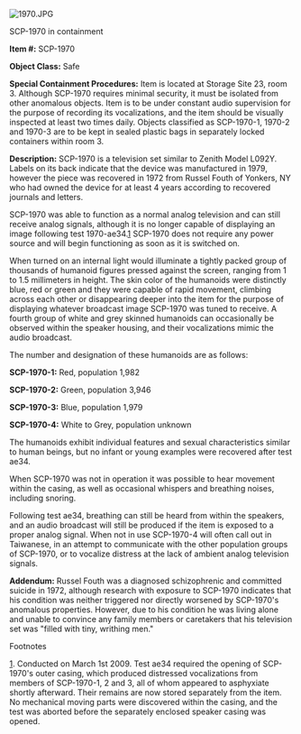 ![1970.JPG](http://scp-wiki.wdfiles.com/local--files/scp-1970/1970.JPG)

SCP-1970 in containment

**Item #:** SCP-1970

**Object Class:** Safe

**Special Containment Procedures:** Item is located at Storage Site 23, room 3. Although SCP-1970 requires minimal security, it must be isolated from other anomalous objects. Item is to be under constant audio supervision for the purpose of recording its vocalizations, and the item should be visually inspected at least two times daily. Objects classified as SCP-1970-1, 1970-2 and 1970-3 are to be kept in sealed plastic bags in separately locked containers within room 3.

**Description:** SCP-1970 is a television set similar to Zenith Model L092Y. Labels on its back indicate that the device was manufactured in 1979, however the piece was recovered in 1972 from Russel Fouth of Yonkers, NY who had owned the device for at least 4 years according to recovered journals and letters.

SCP-1970 was able to function as a normal analog television and can still receive analog signals, although it is no longer capable of displaying an image following test 1970-ae34.[1](javascript:;) SCP-1970 does not require any power source and will begin functioning as soon as it is switched on.

When turned on an internal light would illuminate a tightly packed group of thousands of humanoid figures pressed against the screen, ranging from 1 to 1.5 millimeters in height. The skin color of the humanoids were distinctly blue, red or green and they were capable of rapid movement, climbing across each other or disappearing deeper into the item for the purpose of displaying whatever broadcast image SCP-1970 was tuned to receive. A fourth group of white and grey skinned humanoids can occasionally be observed within the speaker housing, and their vocalizations mimic the audio broadcast.

The number and designation of these humanoids are as follows:

**SCP-1970-1:** Red, population 1,982

**SCP-1970-2:** Green, population 3,946

**SCP-1970-3:** Blue, population 1,979

**SCP-1970-4:** White to Grey, population unknown

The humanoids exhibit individual features and sexual characteristics similar to human beings, but no infant or young examples were recovered after test ae34.

When SCP-1970 was not in operation it was possible to hear movement within the casing, as well as occasional whispers and breathing noises, including snoring.

Following test ae34, breathing can still be heard from within the speakers, and an audio broadcast will still be produced if the item is exposed to a proper analog signal. When not in use SCP-1970-4 will often call out in Taiwanese, in an attempt to communicate with the other population groups of SCP-1970, or to vocalize distress at the lack of ambient analog television signals.

**Addendum:** Russel Fouth was a diagnosed schizophrenic and committed suicide in 1972, although research with exposure to SCP-1970 indicates that his condition was neither triggered nor directly worsened by SCP-1970's anomalous properties. However, due to his condition he was living alone and unable to convince any family members or caretakers that his television set was "filled with tiny, writhing men."

Footnotes

[1](javascript:;). Conducted on March 1st 2009. Test ae34 required the opening of SCP-1970's outer casing, which produced distressed vocalizations from members of SCP-1970-1, 2 and 3, all of whom appeared to asphyxiate shortly afterward. Their remains are now stored separately from the item. No mechanical moving parts were discovered within the casing, and the test was aborted before the separately enclosed speaker casing was opened.